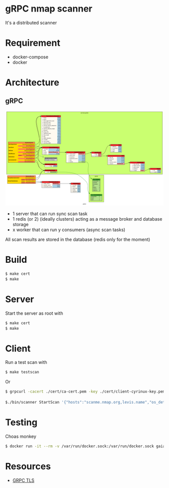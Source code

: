 # gRPC nmap scanner

It's a distributed scanner

# Requirement

- docker-compose
- docker

# Architecture

## gRPC

![grpc](graphviz.svg)

- 1 server that can run sync scan task
- 1 redis (or 2) (ideally clusters) acting as a message broker and database storage
- x worker that can run y consumers (async scan tasks)

All scan results are stored in the database (redis only for the moment)

# Build

```bash
$ make cert
$ make
```

# Server

Start the server as root with

```bash
$ make cert
$ make
```

# Client

Run a test scan with

```bash
$ make testscan
```

Or

```bash
$ grpcurl -cacert ./cert/ca-cert.pem -key ./cert/client-cyrinux-key.pem -cert ./cert/client-cyrinux-cert.pem -servername server -d '{"hosts":"scanme.nmap.org,levis.name","os_detection":true,"fast_mode":true,"service_default_scripts":false,"service_version_detection":true,"scan_speed":5,"ports":"443","service_scripts":"vulners","use_tor":true,"timeout":3600}' -H "Username: admin" -H "Password: admin123" 127.0.0.1:9000 proto.ScannerService.StartScan

$./bin/scanner StartScan '{"hosts":"scanme.nmap.org,levis.name","os_detection":true,"fast_mode":true,"service_default_scripts":false,"service_version_detection":true,"scan_speed":5,"ports":"443","service_scripts":"vulners","use_tor":true,"timeout":3600}'
```

# Testing

Choas monkey

```bash
$ docker run -it --rm -v /var/run/docker.sock:/var/run/docker.sock gaiaadm/pumba  -l info --random  --interval 30s kill
```

# Resources

- [GRPC TLS](https://dev.to/techschoolguru/how-to-create-sign-ssl-tls-certificates-2aai)
